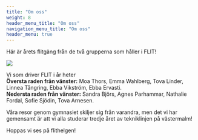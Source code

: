 ```yaml
---
title: "Om oss"
weight: 8
header_menu_title: "Om oss"
navigation_menu_title: "Om oss"
header_menu: true
---
```

Här är årets flitgäng från de två grupperna som håller i FLIT!

![](images/FLITganget2024.jpg)

Vi som driver FLIT i år heter <br>
**Översta raden från vänster:** Moa Thors, Emma Wahlberg, Tova Linder, Linnea Tångring, Ebba Vikström, Ebba Ervasti. <br>
**Nedersta raden från vänster:** Sandra Björs, Agnes Parhammar, Nathalie Fordal, Sofie Sjödin, Tova Arnesen. <br>

Våra resor genom gymnasiet skiljer sig från varandra, men det vi har gemensamt är att vi alla studerar tredje året av tekniklinjen på västermalm!
<!--Nedan finns text om dem som håller i flithelgen.
<br>

Vi som håller i flithelgen i år heter ---- Våra resor genom gymnasiet skiljer sig från varandra, men det vi har gemensamt är att vi alla studerar tredje året av tekniklinjen på västermalm. 
 main

-- valde design det andra året. Nu i trean läser hon design och produktutveckling. Efter gymnasiet vill hon plugga vidare som industridesigner.

-- gick informations-och medieteknik samt produktions teknik hennes andra år på gymnasiet. Nu i det tredje året läser hon teknikvetenskap och efter studenten rycker hon in i lumpen som tekniker.

-- gick design andra året och tredje året valde hon design och produktutveckling. Efter gymnasiet ska hon jobba.

-- läste design i tvåan och nu i trean läser hon samhällsbyggande, vilket är en fortsatt inriktning på design. Efter studenten planerar hon att söka jobb.

-- valde informations-och medieteknik samt produktions teknik år 2. Numera år 3 pluggar hon teknikvetenskap med planer på att eventuellt studera ett fjärde år på skolan. -->



Hoppas vi ses på flithelgen!
